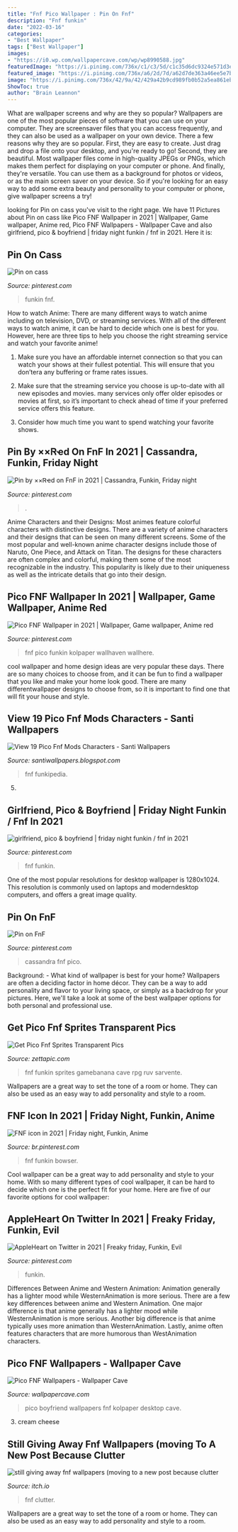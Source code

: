 ```yaml
---
title: "Fnf Pico Wallpaper : Pin On Fnf"
description: "Fnf funkin"
date: "2022-03-16"
categories:
- "Best Wallpaper"
tags: ["Best Wallpaper"]
images:
- "https://i0.wp.com/wallpapercave.com/wp/wp8990588.jpg"
featuredImage: "https://i.pinimg.com/736x/c1/c3/5d/c1c35d6dc9324e571d3ea332307d8d74.jpg"
featured_image: "https://i.pinimg.com/736x/a6/2d/7d/a62d7de363a46ee5e7bffe41423a97ef.jpg"
image: "https://i.pinimg.com/736x/42/9a/42/429a42b9cd989fb0b52a5ea861ebb2c6.jpg"
ShowToc: true
author: "Brain Leannon"
---
```



What are wallpaper screens and why are they so popular?
Wallpapers are one of the most popular pieces of software that you can use on your computer. They are screensaver files that you can access frequently, and they can also be used as a wallpaper on your own device. There a few reasons why they are so popular. First, they are easy to create. Just drag and drop a file onto your desktop, and you're ready to go! Second, they are beautiful. Most wallpaper files come in high-quality JPEGs or PNGs, which makes them perfect for displaying on your computer or phone. And finally, they're versatile. You can use them as a background for photos or videos, or as the main screen saver on your device. So if you're looking for an easy way to add some extra beauty and personality to your computer or phone, give wallpaper screens a try!

	

		
looking for Pin on cass you've visit to the right page. We have 11 Pictures about Pin on cass like Pico FNF Wallpaper in 2021 | Wallpaper, Game wallpaper, Anime red, Pico FNF Wallpapers - Wallpaper Cave and also girlfriend, pico &amp; boyfriend | friday night funkin / fnf in 2021. Here it is:
		
    
## Pin On Cass

<img loading=lazy src="https://i.pinimg.com/736x/ce/85/78/ce85780b7e7f645323e9266cc0c1f3f9.jpg" onerror="this.onerror=null;this.src='https://tse4.mm.bing.net/th?id=OIP.NKb4BUTntjlI6cBhwjFr_AHaGa&amp;pid=15.1';" alt="Pin on cass">

_Source: pinterest.com_

>funkin fnf. 

	

How to watch Anime: There are many different ways to watch anime including on television, DVD, or streaming services.
With all of the different ways to watch anime, it can be hard to decide which one is best for you. However, here are three tips to help you choose the right streaming service and watch your favorite anime!
1. Make sure you have an affordable internet connection so that you can watch your shows at their fullest potential. This will ensure that you don’tera any buffering or frame rates issues.

2. Make sure that the streaming service you choose is up-to-date with all new episodes and movies. many services only offer older episodes or movies at first, so it’s important to check ahead of time if your preferred service offers this feature.

3. Consider how much time you want to spend watching your favorite shows.

    
## Pin By ××Ꮢҽd On FnF In 2021 | Cassandra, Funkin, Friday Night

<img loading=lazy src="https://i.pinimg.com/736x/c1/c3/5d/c1c35d6dc9324e571d3ea332307d8d74.jpg" onerror="this.onerror=null;this.src='https://tse2.mm.bing.net/th?id=OIP.YALSVTtW8jqV7NLW6hDYNgHaE8&amp;pid=15.1';" alt="Pin by ××Ꮢҽd on FnF in 2021 | Cassandra, Funkin, Friday night">

_Source: pinterest.com_

>. 

	

Anime Characters and their Designs: Most animes feature colorful characters with distinctive designs.
There are a variety of anime characters and their designs that can be seen on many different screens. Some of the most popular and well-known anime character designs include those of Naruto, One Piece, and Attack on Titan. The designs for these characters are often complex and colorful, making them some of the most recognizable in the industry. This popularity is likely due to their uniqueness as well as the intricate details that go into their design.

    
## Pico FNF Wallpaper In 2021 | Wallpaper, Game Wallpaper, Anime Red

<img loading=lazy src="https://i.pinimg.com/originals/d0/5c/50/d05c509025057a655d218d875f833064.jpg" onerror="this.onerror=null;this.src='https://tse1.mm.bing.net/th?id=OIP.iP-f7oHowV7X8pwjNnobrAHaEK&amp;pid=15.1';" alt="Pico FNF Wallpaper in 2021 | Wallpaper, Game wallpaper, Anime red">

_Source: pinterest.com_

>fnf pico funkin kolpaper wallhaven wallhere. 

	

cool wallpaper and home design ideas are very popular these days. There are so many choices to choose from, and it can be fun to find a wallpaper that you like and make your home look good. There are many differentwallpaper designs to choose from, so it is important to find one that will fit your house and style.

    
## View 19 Pico Fnf Mods Characters - Santi Wallpapers

<img loading=lazy src="https://i0.wp.com/wallpapercave.com/wp/wp8990588.jpg" onerror="this.onerror=null;this.src='https://tse2.mm.bing.net/th?id=OIP.f3UCGdlasg0WyIKjvPezFgHaF7&amp;pid=15.1';" alt="View 19 Pico Fnf Mods Characters - Santi Wallpapers">

_Source: santiwallpapers.blogspot.com_

>fnf funkipedia. 

	

5.

    
## Girlfriend, Pico &amp; Boyfriend | Friday Night Funkin / Fnf In 2021

<img loading=lazy src="https://i.pinimg.com/736x/a6/2d/7d/a62d7de363a46ee5e7bffe41423a97ef.jpg" onerror="this.onerror=null;this.src='https://tse1.mm.bing.net/th?id=OIP.Luw9kmskNzDB0iqtASMmRwHaHS&amp;pid=15.1';" alt="girlfriend, pico &amp; boyfriend | friday night funkin / fnf in 2021">

_Source: pinterest.com_

>fnf funkin. 

	

One of the most popular resolutions for desktop wallpaper is 1280x1024. This resolution is commonly used on laptops and moderndesktop computers, and offers a great image quality.

    
## Pin On FnF

<img loading=lazy src="https://i.pinimg.com/736x/8e/ba/4c/8eba4c343fcb6df84a75aecde879a922.jpg" onerror="this.onerror=null;this.src='https://tse3.mm.bing.net/th?id=OIP.CT1MXIn8jAhWcMX85eprvwHaJg&amp;pid=15.1';" alt="Pin on FnF">

_Source: pinterest.com_

>cassandra fnf pico. 

	

Background: - What kind of wallpaper is best for your home?
Wallpapers are often a deciding factor in home décor. They can be a way to add personality and flavor to your living space, or simply as a backdrop for your pictures. Here, we'll take a look at some of the best wallpaper options for both personal and professional use.

    
## Get Pico Fnf Sprites Transparent Pics

<img loading=lazy src="https://wallpapercave.com/wp/wp9085709.jpg" onerror="this.onerror=null;this.src='https://tse3.mm.bing.net/th?id=OIP.1ufhgOY-le9T-WQAeP-Y0gHaF7&amp;pid=15.1';" alt="Get Pico Fnf Sprites Transparent Pics">

_Source: zettapic.com_

>fnf funkin sprites gamebanana cave rpg ruv sarvente. 

	

Wallpapers are a great way to set the tone of a room or home. They can also be used as an easy way to add personality and style to a room.

    
## FNF Icon In 2021 | Friday Night, Funkin, Anime

<img loading=lazy src="https://i.pinimg.com/736x/42/9a/42/429a42b9cd989fb0b52a5ea861ebb2c6.jpg" onerror="this.onerror=null;this.src='https://tse3.mm.bing.net/th?id=OIP.mAZ5KUvt3Hu2H1uMY6IWSwHaHa&amp;pid=15.1';" alt="FNF icon in 2021 | Friday night, Funkin, Anime">

_Source: br.pinterest.com_

>fnf funkin bowser. 

	

Cool wallpaper can be a great way to add personality and style to your home. With so many different types of cool wallpaper, it can be hard to decide which one is the perfect fit for your home. Here are five of our favorite options for cool wallpaper: 

    
## AppleHeart On Twitter In 2021 | Freaky Friday, Funkin, Evil

<img loading=lazy src="https://i.pinimg.com/736x/8b/e9/1b/8be91b749ea3095aa860836a1b9da304.jpg" onerror="this.onerror=null;this.src='https://tse3.mm.bing.net/th?id=OIP.85JO_S6r5MIS6yLLM8Z9oQHaHU&amp;pid=15.1';" alt="AppleHeart on Twitter in 2021 | Freaky friday, Funkin, Evil">

_Source: pinterest.com_

>funkin. 

	

Differences Between Anime and Western Animation: Animation generally has a lighter mood while WesternAnimation is more serious.
There are a few key differences between anime and Western Animation. One major difference is that anime generally has a lighter mood while WesternAnimation is more serious. Another big difference is that anime typically uses more animation than WesternAnimation. Lastly, anime often features characters that are more humorous than WestAnimation characters.

    
## Pico FNF Wallpapers - Wallpaper Cave

<img loading=lazy src="https://wallpapercave.com/wp/wp8990754.jpg" onerror="this.onerror=null;this.src='https://tse4.mm.bing.net/th?id=OIP.o9kWD6Hmr3MO-VpFxXdiMwHaFU&amp;pid=15.1';" alt="Pico FNF Wallpapers - Wallpaper Cave">

_Source: wallpapercave.com_

>pico boyfriend wallpapers fnf kolpaper desktop cave. 

	

3. cream cheese 

    
## Still Giving Away Fnf Wallpapers (moving To A New Post Because Clutter

<img loading=lazy src="https://img.itch.zone/aW1nLzYwNDM5NjIucG5n/original/YnpNlm.png" onerror="this.onerror=null;this.src='https://tse3.mm.bing.net/th?id=OIP.p9GOzEJBX4uNMrTRzAEazQHaDj&amp;pid=15.1';" alt="still giving away fnf wallpapers (moving to a new post because clutter">

_Source: itch.io_

>fnf clutter. 

	

Wallpapers are a great way to set the tone of a room or home. They can also be used as an easy way to add personality and style to a room.

